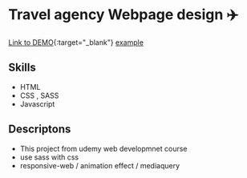 # Travel agency Webpage design :airplane:
[Link to DEMO](https://edennyk.github.io/travel/){:target="_blank"}
<a href="https://edennyk.github.io/travel/" target="_blank">example</a>
## Skills
* HTML 
* CSS , SASS
* Javascript

## Descriptons
* This project from udemy web developmnet course 
* use sass with css
* responsive-web / animation effect / mediaquery 


